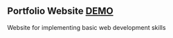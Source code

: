 ## Portfolio Website [DEMO](https://mohitthakur007.github.io)
Website for implementing  basic web development skills

